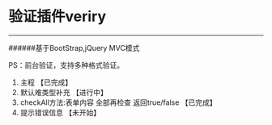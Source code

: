 # 验证插件veriry

--------------------------------------------------------------------------------
######基于BootStrap,jQuery MVC模式

PS：前台验证，支持多种格式验证。

1. 主程                               【已完成】
2. 默认难类型补充                     【进行中】
3. checkAll方法:表单内容 全部再检查  返回true/false 【已完成】
4. 提示错误信息                       【未开始】
